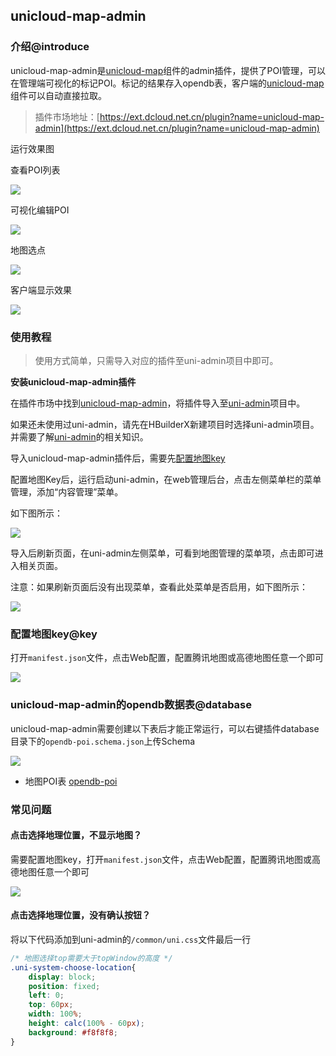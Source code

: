 ## unicloud-map-admin

### 介绍@introduce

unicloud-map-admin是[unicloud-map](unicloud-map.md)组件的admin插件，提供了POI管理，可以在管理端可视化的标记POI。标记的结果存入opendb表，客户端的[unicloud-map](unicloud-map.md)组件可以自动直接拉取。

> 插件市场地址：[https://ext.dcloud.net.cn/plugin?name=unicloud-map-admin](https://ext.dcloud.net.cn/plugin?name=unicloud-map-admin)

运行效果图

查看POI列表

![](https://qiniu-web-assets.dcloud.net.cn/unidoc/zh/3707/412.png)

可视化编辑POI

![](https://qiniu-web-assets.dcloud.net.cn/unidoc/zh/3707/420.png)

地图选点

![](https://qiniu-web-assets.dcloud.net.cn/unidoc/zh/3707/421.png)

客户端显示效果

![](https://qiniu-web-assets.dcloud.net.cn/unidoc/zh/3707/409.png)

### 使用教程

> 使用方式简单，只需导入对应的插件至uni-admin项目中即可。

**安装unicloud-map-admin插件**

在插件市场中找到[unicloud-map-admin](https://ext.dcloud.net.cn/plugin?name=unicloud-map-admin)，将插件导入至[uni-admin](https://uniapp.dcloud.net.cn/uniCloud/admin.html)项目中。

如果还未使用过uni-admin，请先在HBuilderX新建项目时选择uni-admin项目。并需要了解[uni-admin](https://uniapp.dcloud.net.cn/uniCloud/admin.html)的相关知识。

导入unicloud-map-admin插件后，需要先[配置地图key](#key)

配置地图Key后，运行启动uni-admin，在web管理后台，点击左侧菜单栏的菜单管理，添加“内容管理”菜单。

如下图所示：

![](https://qiniu-web-assets.dcloud.net.cn/unidoc/zh/3707/414.png)

导入后刷新页面，在uni-admin左侧菜单，可看到地图管理的菜单项，点击即可进入相关页面。

注意：如果刷新页面后没有出现菜单，查看此处菜单是否启用，如下图所示：

![](https://qiniu-web-assets.dcloud.net.cn/unidoc/zh/3707/415.png)

### 配置地图key@key

打开`manifest.json`文件，点击Web配置，配置腾讯地图或高德地图任意一个即可

![](https://qiniu-web-assets.dcloud.net.cn/unidoc/zh/3707/416.png)

### unicloud-map-admin的opendb数据表@database

unicloud-map-admin需要创建以下表后才能正常运行，可以右键插件database目录下的`opendb-poi.schema.json`上传Schema

![](https://qiniu-web-assets.dcloud.net.cn/unidoc/zh/3707/411.png)

- 地图POI表 [opendb-poi](https://gitee.com/dcloud/opendb/blob/master/collection/opendb-poi/collection.json)

### 常见问题

#### 点击选择地理位置，不显示地图？

需要配置地图key，打开`manifest.json`文件，点击Web配置，配置腾讯地图或高德地图任意一个即可

![](https://qiniu-web-assets.dcloud.net.cn/unidoc/zh/3707/416.png)

#### 点击选择地理位置，没有确认按钮？

将以下代码添加到uni-admin的`/common/uni.css`文件最后一行

```css
/* 地图选择top需要大于topWindow的高度 */
.uni-system-choose-location{
	display: block;
	position: fixed;
	left: 0;
	top: 60px;
	width: 100%;
	height: calc(100% - 60px);
	background: #f8f8f8;
}
```

